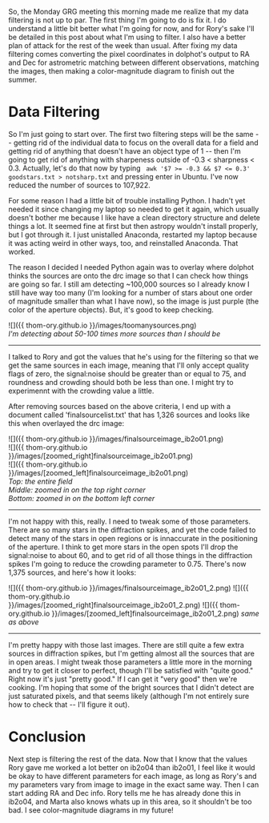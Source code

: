 So, the Monday GRG meeting this morning made me realize that my data filtering is not up to par. The first thing I'm going to do is fix it. I do understand a little bit better what I'm going for now, and for Rory's sake I'll be detailed in this post about what I'm using to filter. I also have a better plan of attack for the rest of the week than usual. After fixing my data filtering comes converting the pixel coordinates in dolphot's output to RA and Dec for astrometric matching between different observations, matching the images, then making a color-magnitude diagram to finish out the summer.

# Data Filtering
So I'm just going to start over. The first two filtering steps will be the same -- getting rid of the individual data to focus on the overall data for a field and getting rid of anything that doesn't have an object type of 1 -- then I'm going to get rid of anything with sharpeness outside of -0.3 < sharpness < 0.3. Actually, let's do that now by typing ` awk '$7 >= -0.3 && $7 <= 0.3' goodstars.txt > notsharp.txt` and pressing enter in Ubuntu. I've now reduced the number of sources to 107,922.

For some reason I had a little bit of trouble installing Python. I hadn't yet needed it since changing my laptop so needed to get it again, which usually doesn't bother me because I like have a clean directory structure and delete things a lot. It seemed fine at first but then astropy wouldn't install properly, but I got through it. I just unistalled Anaconda, restarted my laptop because it was acting weird in other ways, too, and reinstalled Anaconda. That worked.

The reason I decided I needed Python again was to overlay where dolphot thinks the sources are onto the drc image so that I can check how things are going so far. I still am detecting ~100,000 sources so I already know I still have way too many (I'm looking for a number of stars about one order of magnitude smaller than what I have now), so the image is just purple (the color of the aperture objects). But, it's good to keep checking. 

![]({{ thom-ory.github.io }}/images/toomanysources.png)       
_I'm detecting about 50-100 times more sources than I should be_

---
I talked to Rory and got the values that he's using for the filtering so that we get the same sources in each image, meaning that I'll only accept quality flags of zero, the signal:noise should be greater than or equal to 75, and roundness and crowding should both be less than one. I might try to experimennt with the crowding value a little. 

After removing sources based on the above criteria, I end up with a document called 'finalsourcelist.txt' that has 1,326 sources and looks like this when overlayed the drc image:

![]({{ thom-ory.github.io }}/images/finalsourceimage_ib2o01.png)    
![]({{ thom-ory.github.io }}/images/[zoomed_right]finalsourceimage_ib2o01.png)    
![]({{ thom-ory.github.io }}/images/[zoomed_left]finalsourceimage_ib2o01.png)   
_Top: the entire field   
Middle: zoomed in on the top right corner   
Bottom: zoomed in on the bottom left corner_ 

---
I'm not happy with this, really. I need to tweak some of those parameters. There are so many stars in the diffraction spikes, and yet the code failed to detect many of the stars in open regions or is innaccurate in the positioning of the aperture. I think to get more stars in the open spots I'll drop the signal:noise to about 60, and to get rid of all those things in the diffraction spikes I'm going to reduce the crowding parameter to 0.75. There's now 1,375 sources, and here's how it looks:  

![]({{ thom-ory.github.io }}/images/finalsourceimage_ib2o01_2.png)
![]({{ thom-ory.github.io }}/images/[zoomed_right]finalsourceimage_ib2o01_2.png)
![]({{ thom-ory.github.io }}/images/[zoomed_left]finalsourceimage_ib2o01_2.png)
_same as above_

---
I'm pretty happy with those last images. There are still quite a few extra sources in diffraction spikes, but I'm getting almost all the sources that are in open areas. I might tweak those parameters a little more in the morning and try to get it closer to perfect, though I'll be satisfied with "quite good." Right now it's just "pretty good." If I can get it "very good" then we're cooking. I'm hoping that some of the bright sources that I didn't detect are just saturated pixels, and that seems likely (although I'm not entirely sure how to check that -- I'll figure it out). 

# Conclusion
Next step is filtering the rest of the data. Now that I know that the values Rory gave me worked a lot better on ib2o04 than ib2o01, I feel like it would be okay to have different parameters for each image, as long as Rory's and my parameters vary from image to image in the exact same way. Then I can start adding RA and Dec info. Rory tells me he has already done this in ib2o04, and Marta also knows whats up in this area, so it shouldn't be too bad. I see color-magnitude diagrams in my future!  
